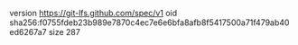 version https://git-lfs.github.com/spec/v1
oid sha256:f0755fdeb23b989e7870c4ec7e6e6bfa8afb8f5417500a71f479ab40ed6267a7
size 287
